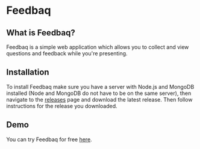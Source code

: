 # Feedbaq

## What is Feedbaq?
Feedbaq is a simple web application which allows you to collect and view questions
and feedback while you're presenting.

## Installation
To install Feedbaq make sure you have a server with Node.js and MongoDB installed
(Node and MongoDB do not have to be on the same server), then navigate to the 
[releases][releases] page and download the latest release. Then follow instructions
for the release you downloaded.

## Demo 
You can try Feedbaq for free [here][demo].


[releases]: https://github.com/MStefan99/Feedbaq/releases/
[demo]: https://fq.mstefan99.com/
